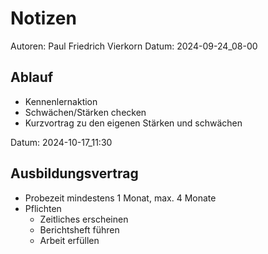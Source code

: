 # Notizen

Autoren: Paul Friedrich Vierkorn
Datum: 2024-09-24_08-00

## Ablauf

- Kennenlernaktion
- Schwächen/Stärken checken
- Kurzvortrag zu den eigenen Stärken und schwächen

Datum: 2024-10-17_11:30

## Ausbildungsvertrag

- Probezeit mindestens 1 Monat, max. 4 Monate
- Pflichten
  - Zeitliches erscheinen
  - Berichtsheft führen
  - Arbeit erfüllen